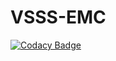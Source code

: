 # VSSS-EMC
[![Codacy Badge](https://api.codacy.com/project/badge/Grade/6efea129dd53489489bf4c8c880581f9)](https://app.codacy.com/app/danielfaleiro/VSSS-EMC?utm_source=github.com&utm_medium=referral&utm_content=PEQUI-VSSS/VSSS-EMC&utm_campaign=badger)